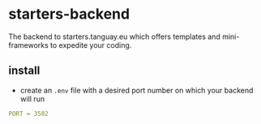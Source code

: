 # starters-backend

The backend to starters.tanguay.eu which offers templates and mini-frameworks to expedite your coding.

## install

- create an `.env` file with a desired port number on which your backend will run

```yaml
PORT = 3502
```
